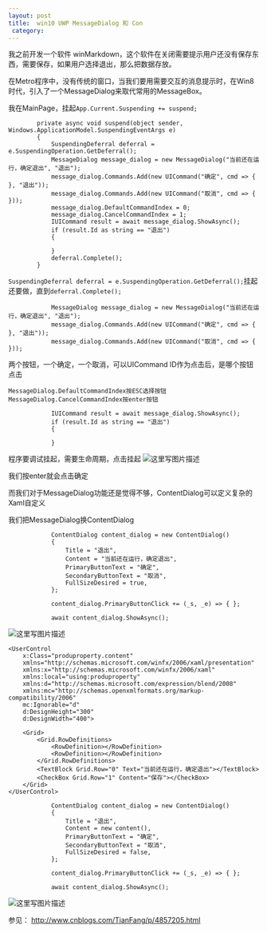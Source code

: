 ```yaml
---
layout: post
title:  win10 UWP MessageDialog 和 Con 
 category:  
---
```


我之前开发一个软件 winMarkdown，这个软件在关闭需要提示用户还没有保存东西，需要保存，如果用户选择退出，那么把数据存放。
<!--more-->

在Metro程序中，没有传统的窗口，当我们要用需要交互的消息提示时，在Win8时代，引入了一个MessageDialog来取代常用的MessageBox。

我在MainPage，挂起`App.Current.Suspending += suspend;`

```
        private async void suspend(object sender, Windows.ApplicationModel.SuspendingEventArgs e)
        {
            SuspendingDeferral deferral = e.SuspendingOperation.GetDeferral();
            MessageDialog message_dialog = new MessageDialog("当前还在运行，确定退出", "退出");
            message_dialog.Commands.Add(new UICommand("确定", cmd => { }, "退出"));
            message_dialog.Commands.Add(new UICommand("取消", cmd => { }));
            message_dialog.DefaultCommandIndex = 0;
            message_dialog.CancelCommandIndex = 1;
            IUICommand result = await message_dialog.ShowAsync();
            if (result.Id as string == "退出")
            {
                
            }
            deferral.Complete();
        }
```

`SuspendingDeferral deferral = e.SuspendingOperation.GetDeferral();`挂起还要做，直到`deferral.Complete();`

```
            MessageDialog message_dialog = new MessageDialog("当前还在运行，确定退出", "退出");
            message_dialog.Commands.Add(new UICommand("确定", cmd => { }, "退出"));
            message_dialog.Commands.Add(new UICommand("取消", cmd => { }));
```

两个按钮，一个确定，一个取消，可以UICommand ID作为点击后，是哪个按钮点击

```
MessageDialog.DefaultCommandIndex按ESC选择按钮
MessageDialog.CancelCommandIndex按enter按钮
```

```
            IUICommand result = await message_dialog.ShowAsync();
            if (result.Id as string == "退出")
            {
                
            }
```

程序要调试挂起，需要生命周期，点击挂起
![这里写图片描述](http://img.blog.csdn.net/20160307210947340)

我们按enter就会点击确定

而我们对于MessageDialog功能还是觉得不够，ContentDialog可以定义复杂的Xaml自定义

我们把MessageDialog换ContentDialog

```
            ContentDialog content_dialog = new ContentDialog()
            {
                Title = "退出",
                Content = "当前还在运行，确定退出",
                PrimaryButtonText = "确定",
                SecondaryButtonText = "取消",
                FullSizeDesired = true,
            };

            content_dialog.PrimaryButtonClick += (_s, _e) => { };

            await content_dialog.ShowAsync();
```

![这里写图片描述](http://img.blog.csdn.net/20160307212834443)

```
<UserControl
    x:Class="produproperty.content"
    xmlns="http://schemas.microsoft.com/winfx/2006/xaml/presentation"
    xmlns:x="http://schemas.microsoft.com/winfx/2006/xaml"
    xmlns:local="using:produproperty"
    xmlns:d="http://schemas.microsoft.com/expression/blend/2008"
    xmlns:mc="http://schemas.openxmlformats.org/markup-compatibility/2006"
    mc:Ignorable="d"
    d:DesignHeight="300"
    d:DesignWidth="400">

    <Grid>
        <Grid.RowDefinitions>
            <RowDefinition></RowDefinition>
            <RowDefinition></RowDefinition>
        </Grid.RowDefinitions>
        <TextBlock Grid.Row="0" Text="当前还在运行，确定退出"></TextBlock>
        <CheckBox Grid.Row="1" Content="保存"></CheckBox>
    </Grid>
</UserControl>

```

```
            ContentDialog content_dialog = new ContentDialog()
            {
                Title = "退出",
                Content = new content(),
                PrimaryButtonText = "确定",
                SecondaryButtonText = "取消",
                FullSizeDesired = false,
            };

            content_dialog.PrimaryButtonClick += (_s, _e) => { };

            await content_dialog.ShowAsync();
```

![这里写图片描述](http://img.blog.csdn.net/20160307213038399)


参见：
http://www.cnblogs.com/TianFang/p/4857205.html
